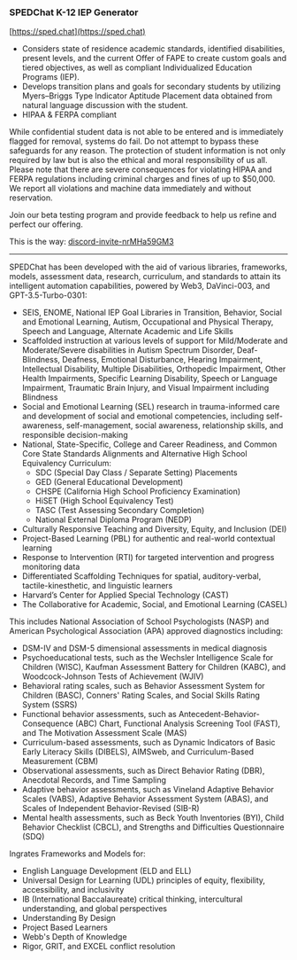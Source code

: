 ### SPEDChat K-12 IEP Generator
[https://sped.chat](https://sped.chat)

- Considers state of residence academic standards, identified disabilities, present levels, and the current Offer of FAPE to create custom goals and tiered objectives, as well as compliant Individualized Education Programs (IEP).
- Develops transition plans and goals for secondary students by utilizing Myers–Briggs Type Indicator Aptitude Placement data obtained from natural language discussion with the student.
- HIPAA & FERPA compliant

While confidential student data is not able to be entered and is immediately flagged for removal, systems do fail.  Do not attempt to bypass these safeguards for any reason. The protection of student information is not only required by law but is also the ethical and moral responsibility of us all.  Please note that there are severe consequences for violating HIPAA and FERPA regulations including criminal charges and fines of up to $50,000.  We report all violations and machine data immediately and without reservation.  

Join our beta testing program and provide feedback to help us refine and perfect our offering.

This is the way:
[discord-invite-nrMHa59GM3](https://discord.com/invite/nrMHa59GM3)

---

SPEDChat has been developed with the aid of various libraries, frameworks, models, assessment data, research, curriculum, and standards to attain its intelligent automation capabilities, powered by Web3, DaVinci-003, and GPT-3.5-Turbo-0301:
- SEIS, ENOME, National IEP Goal Libraries in Transition, Behavior, Social and Emotional Learning, Autism, Occupational and Physical Therapy, Speech and Language, Alternate Academic and Life Skills
- Scaffolded instruction at various levels of support for Mild/Moderate and Moderate/Severe disabilities in Autism Spectrum Disorder, Deaf-Blindness, Deafness, Emotional Disturbance, Hearing Impairment, Intellectual Disability, Multiple Disabilities, Orthopedic Impairment, Other Health Impairments, Specific Learning Disability, Speech or Language Impairment, Traumatic Brain Injury, and Visual Impairment including Blindness
- Social and Emotional Learning (SEL) research in trauma-informed care and development of social and emotional competencies, including self-awareness, self-management, social awareness, relationship skills, and responsible decision-making
- National, State-Specific, College and Career Readiness, and Common Core State Standards Alignments and Alternative High School Equivalency Curriculum:
     - SDC (Special Day Class / Separate Setting) Placements
     - GED (General Educational Development)
     - CHSPE (California High School Proficiency Examination)
     - HiSET (High School Equivalency Test)
     - TASC (Test Assessing Secondary Completion)
     - National External Diploma Program (NEDP)
- Culturally Responsive Teaching and Diversity, Equity, and Inclusion (DEI)
- Project-Based Learning (PBL) for authentic and real-world contextual learning
- Response to Intervention (RTI) for targeted intervention and progress monitoring data
- Differentiated Scaffolding Techniques for spatial, auditory-verbal, tactile-kinesthetic, and linguistic learners
- Harvard’s Center for Applied Special Technology (CAST) 
- The Collaborative for Academic, Social, and Emotional Learning (CASEL)

This includes National Association of School Psychologists (NASP) and American Psychological Association (APA) approved diagnostics including:
- DSM-IV and DSM-5 dimensional assessments in medical diagnosis
- Psychoeducational tests, such as the Wechsler Intelligence Scale for Children (WISC), Kaufman Assessment Battery for Children (KABC), and Woodcock-Johnson Tests of Achievement (WJIV)
- Behavioral rating scales, such as Behavior Assessment System for Children (BASC), Conners' Rating Scales, and Social Skills Rating System (SSRS)
- Functional behavior assessments, such as Antecedent-Behavior-Consequence (ABC) Chart, Functional Analysis Screening Tool (FAST), and The Motivation Assessment Scale (MAS)
- Curriculum-based assessments, such as Dynamic Indicators of Basic Early Literacy Skills (DIBELS), AIMSweb, and Curriculum-Based Measurement (CBM)
- Observational assessments, such as Direct Behavior Rating (DBR), Anecdotal Records, and Time Sampling
- Adaptive behavior assessments, such as Vineland Adaptive Behavior Scales (VABS), Adaptive Behavior Assessment System (ABAS), and Scales of Independent Behavior-Revised (SIB-R)
- Mental health assessments, such as Beck Youth Inventories (BYI), Child Behavior Checklist (CBCL), and Strengths and Difficulties Questionnaire (SDQ)

Ingrates Frameworks and Models for:
- English Language Development (ELD and ELL)
- Universal Design for Learning (UDL) principles of equity, flexibility, accessibility, and inclusivity
- IB (International Baccalaureate) critical thinking, intercultural understanding, and global perspectives
- Understanding By Design
- Project Based Learners
- Webb's Depth of Knowledge
- Rigor, GRIT, and EXCEL conflict resolution

